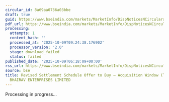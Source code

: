 ```yaml
---
circular_id: 8a69aa0736a03bbe
draft: true
guid: https://www.bseindia.com/markets/MarketInfo/DispNoticesNCirculars.aspx?Noticeid={332BF402-FC1B-492D-9B3E-B91FFDE8DEE4}&noticeno=20251009-5&dt=10/09/2025&icount=5&totcount=14&flag=0
pdf_url: https://www.bseindia.com/markets/MarketInfo/DispNoticesNCirculars.aspx?Noticeid={332BF402-FC1B-492D-9B3E-B91FFDE8DEE4}&noticeno=20251009-5&dt=10/09/2025&icount=5&totcount=14&flag=0
processing:
  attempts: 1
  content_hash: ''
  processed_at: '2025-10-09T09:24:38.176902'
  processor_version: '2.0'
  stage: download_failed
  status: failed
published_date: '2025-10-09T06:18:09+00:00'
rss_url: https://www.bseindia.com/markets/MarketInfo/DispNoticesNCirculars.aspx?Noticeid={332BF402-FC1B-492D-9B3E-B91FFDE8DEE4}&noticeno=20251009-5&dt=10/09/2025&icount=5&totcount=14&flag=0
source: bse
title: Revised Settlement Schedule Offer to Buy – Acquisition Window (Takeover) for
  BHAIRAV ENTERPRISES LIMITED
---
```


Processing in progress...